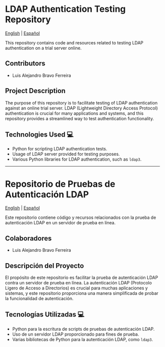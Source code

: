 # LDAP Authentication Testing Repository

[English](#ldap-authentication-testing-repository) | [Español](#repositorio-de-pruebas-de-autenticación-ldap)

This repository contains code and resources related to testing LDAP authentication on a trial server online.

## Contributors

- Luis Alejandro Bravo Ferreira

## Project Description

The purpose of this repository is to facilitate testing of LDAP authentication against an online trial server. LDAP (Lightweight Directory Access Protocol) authentication is crucial for many applications and systems, and this repository provides a streamlined way to test authentication functionality.

## Technologies Used 💻

- Python for scripting LDAP authentication tests.
- Usage of LDAP server provided for testing purposes.
- Various Python libraries for LDAP authentication, such as `ldap3`.


---

# Repositorio de Pruebas de Autenticación LDAP

[English](#ldap-authentication-testing-repository) | [Español](#repositorio-de-pruebas-de-autenticación-ldap)

Este repositorio contiene código y recursos relacionados con la prueba de autenticación LDAP en un servidor de prueba en línea.

## Colaboradores

- Luis Alejandro Bravo Ferreira

## Descripción del Proyecto

El propósito de este repositorio es facilitar la prueba de autenticación LDAP contra un servidor de prueba en línea. La autenticación LDAP (Protocolo Ligero de Acceso a Directorios) es crucial para muchas aplicaciones y sistemas, y este repositorio proporciona una manera simplificada de probar la funcionalidad de autenticación.

## Tecnologías Utilizadas 💻

- Python para la escritura de scripts de pruebas de autenticación LDAP.
- Uso de un servidor LDAP proporcionado para fines de prueba.
- Varias bibliotecas de Python para la autenticación LDAP, como `ldap3`.